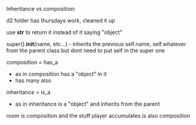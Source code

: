 Inheritance vs composition:

d2 folder has thursdays work, cleaned it up


use __str__ to return it instead of it saying "object"


super().__init__(name, etc...) - inherits the previous self.name, self.whatever from the parent class but dont need to put self in the super one


composition = has_a
- as in composition has a "object" in it
- has many also

inheritance = is_a
- as in inheritance is a "object" and inherits from the parent


room is composition
and the stuff player accumulates is also composition

